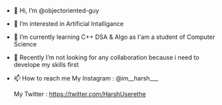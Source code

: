 - 👋 Hi, I’m @objectoriented-guy
- 👀 I’m interested in Artificial Intalligance
- 🌱 I’m currently learning C++ DSA & Algo as I'am a student of Computer Science
- 💞️ Recently I’m not looking for any collaboration because i need to develope my skills first
- 📫 How to reach me 
     My Instagram : @im__harsh___
     
     My Twitter : https://twitter.com/HarshUserethe

<!---
objectoriented-guy/objectoriented-guy is a ✨ special ✨ repository because its `README.md` (this file) appears on your GitHub profile.
You can click the Preview link to take a look at your changes.
--->
